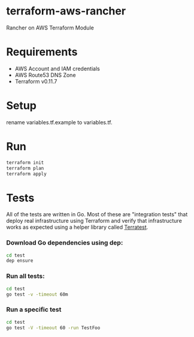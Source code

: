 # terraform-aws-rancher
Rancher on AWS Terraform Module

# Requirements
 - AWS Account and IAM credentials
 - AWS Route53 DNS Zone
 - Terraform v0.11.7

# Setup
rename variables.tf.example to variables.tf.

# Run
```bash
terraform init
terraform plan
terraform apply
```

# Tests

All of the tests are written in Go. Most of these are "integration tests" that deploy real infrastructure using Terraform and verify that infrastructure works as expected using a helper library called [Terratest](https://github.com/gruntwork-io/terratest).

### Download Go dependencies using dep:
```bash
cd test
dep ensure
```

### Run all tests:
```bash
cd test
go test -v -timeout 60m
```

### Run a specific test
```bash
cd test
go test -V -timeout 60 -run TestFoo
```